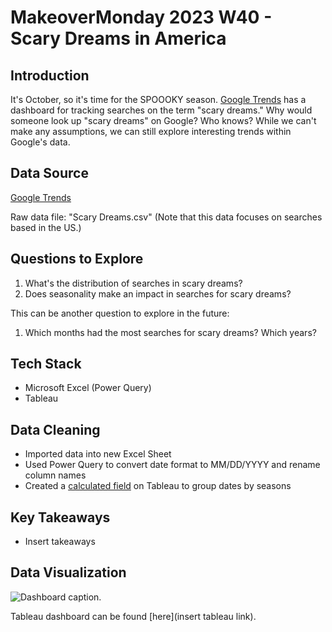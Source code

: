 # MakeoverMonday 2023 W40 - Scary Dreams in America

## Introduction

It's October, so it's time for the SPOOOKY season. [Google Trends](https://trends.google.com/trends/explore?date=2009-01-01%202023-09-30&geo=US&q=scary%20dreams&hl=en-GB) has a dashboard for tracking searches on the term "scary dreams." Why would someone look up "scary dreams" on Google? Who knows? While we can't make any assumptions, we can still explore interesting trends within Google's data. 

## Data Source

[Google Trends](https://trends.google.com/trends/explore?date=2009-01-01%202023-09-30&geo=US&q=scary%20dreams&hl=en-GB)

Raw data file: "Scary Dreams.csv" (Note that this data focuses on searches based in the US.)

## Questions to Explore

1. What's the distribution of searches in scary dreams?
2. Does seasonality make an impact in searches for scary dreams?

This can be another question to explore in the future:

1. Which months had the most searches for scary dreams? Which years?

## Tech Stack

- Microsoft Excel (Power Query)
- Tableau
  
## Data Cleaning

-  Imported data into new Excel Sheet
-  Used Power Query to convert date format to MM/DD/YYYY and rename column names
-  Created a [calculated field](https://community.tableau.com/s/question/0D54T00000C5qLeSAJ/group-months-by-season) on Tableau to group dates by seasons

## Key Takeaways

- Insert takeaways

## Data Visualization

![Dashboard caption.](img/[screenshot])

Tableau dashboard can be found [here](insert tableau link).
